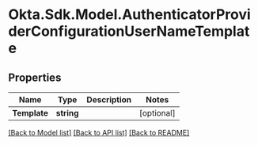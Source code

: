 # Okta.Sdk.Model.AuthenticatorProviderConfigurationUserNameTemplate

## Properties

Name | Type | Description | Notes
------------ | ------------- | ------------- | -------------
**Template** | **string** |  | [optional] 

[[Back to Model list]](../README.md#documentation-for-models) [[Back to API list]](../README.md#documentation-for-api-endpoints) [[Back to README]](../README.md)

